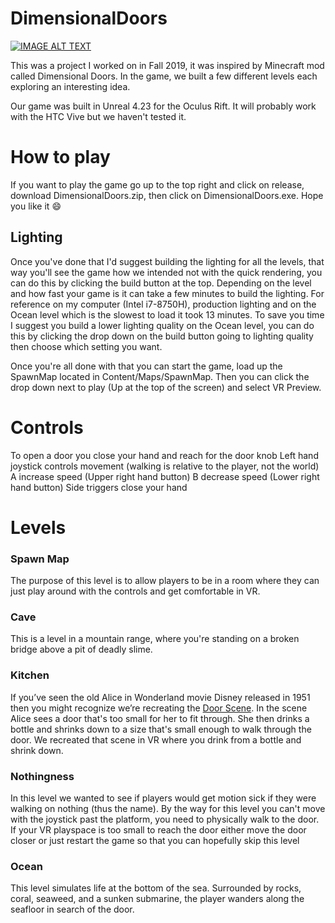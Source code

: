 # DimensionalDoors

[![IMAGE ALT TEXT](http://img.youtube.com/vi/yegCryR3d_E/0.jpg)](http://www.youtube.com/watch?v=yegCryR3d_E "Dimensional Doors VR")

This was a project I worked on in Fall 2019, it was inspired by Minecraft mod called Dimensional Doors. In the game, we built a few different levels each exploring an interesting idea. 

Our game was built in Unreal 4.23 for the Oculus Rift. It will probably work with the HTC Vive but we haven't tested it.

# How to play 
If you want to play the game go up to the top right and click on release, download DimensionalDoors.zip, then click on DimensionalDoors.exe. Hope you like it :smile:

## Lighting
Once you've done that I'd suggest building the lighting for all the levels, that way you'll see the game how we intended not with the quick rendering, you can do this by clicking the build button at the top. Depending on the level and how fast your game is it can take a few minutes to build the lighting. For reference on my computer (Intel i7-8750H), production lighting and on the Ocean level which is the slowest to load it took 13 minutes.
To save you time I suggest you build a lower lighting quality on the Ocean level, you can do this by clicking the drop down on the build button going to lighting quality then choose which setting you want. 

Once you're all done with that you can start the game, load up the SpawnMap located in Content/Maps/SpawnMap. Then you can click the drop down next to play (Up at the top of the screen) and select VR Preview.

# Controls 
To open a door you close your hand and reach for the door knob
Left hand joystick controls movement (walking is relative to the player, not the world)
A increase speed (Upper right hand button)
B decrease speed (Lower right hand button)
Side triggers close your hand

# Levels

### Spawn Map 
The purpose of this level is to allow players to be in a room where they can just play around with the controls and get comfortable in VR.
### Cave 
This is a level in a mountain range, where you're standing on a broken bridge above a pit of deadly slime. 
### Kitchen
If you’ve seen the old Alice in Wonderland movie Disney released in 1951 then you might recognize we’re recreating the [Door Scene](https://www.youtube.com/watch?v=di7dZwidXZU). In the scene Alice sees a door that's too small for her to fit through. She then drinks a bottle and shrinks down to a size that's small enough to walk through the door. We recreated that scene in VR where you drink from a bottle and shrink down.
### Nothingness
In this level we wanted to see if players would get motion sick if they were walking on nothing (thus the name). By the way for this level you can't move with the joystick past the platform, you need to physically walk to the door. If your VR playspace is too small to reach the door either move the door closer or just restart the game so that you can hopefully skip this level
### Ocean
This level simulates life at the bottom of the sea. Surrounded by rocks, coral, seaweed, and a sunken submarine, the player wanders along the seafloor in search of the door. 
